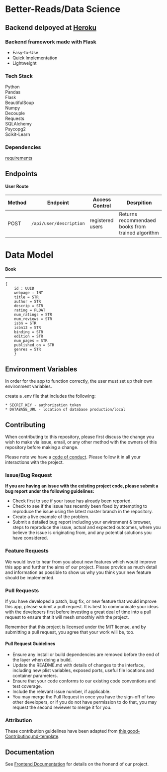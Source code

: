 # Better-Reads/Data Science

## Backend delpoyed at [Heroku](https://better-reads-bw.herokuapp.com)<br/>

### Backend framework made with Flask

-   Easy-to-Use
-   Quick Implementation
-   Lightweight

### Tech Stack
Python<br/>
Pandas<br/>
Flask<br/>
BeautifulSoup<br/>
Numpy<br/>
Decouple<br/>
Requests<br/>
SQLAlchemy<br/>
Psycopg2<br/>
Scikit-Learn<br/>

### Dependencies
[requirements](https://github.com/better-reads-9-20/Data-Science/blob/master/requirements.txt)


## Endpoints

#### User Route
| Method | Endpoint                | Access Control      | Desrpition                                         |
| ------ | ----------------------- | ------------------- | -------------------------------------------------- |
| POST   | `/api/user/description` | registered users    | Returns recommendaed books from trained algorithm  |


# Data Model

#### Book
---
```
{
    id : UUID
    webpage : INT
    title = STR
    author = STR
    descrip = STR
    rating = FLOAT
    num_ratings = STR
    num_reviews = STR
    isbn = STR
    isbn13 = STR
    binding = STR
    edition = STR
    num_pages = STR
    published_on = STR
    genres = STR
    }
```

##  Environment Variables

In order for the app to function correctly, the user must set up their own environment variables.

create a .env file that includes the following:

    * SECRET_KEY - authorization token
    * DATABASE_URL - location of database production/local


## Contributing

When contributing to this repository, please first discuss the change you wish to make via issue, email, or any other method with the owners of this repository before making a change.

Please note we have a [code of conduct](./code_of_conduct.md). Please follow it in all your interactions with the project.

### Issue/Bug Request

 **If you are having an issue with the existing project code, please submit a bug report under the following guidelines:**
 - Check first to see if your issue has already been reported.
 - Check to see if the issue has recently been fixed by attempting to reproduce the issue using the latest master branch in the repository.
 - Create a live example of the problem.
 - Submit a detailed bug report including your environment & browser, steps to reproduce the issue, actual and expected outcomes,  where you believe the issue is originating from, and any potential solutions you have considered.

### Feature Requests

We would love to hear from you about new features which would improve this app and further the aims of our project. Please provide as much detail and information as possible to show us why you think your new feature should be implemented.

### Pull Requests

If you have developed a patch, bug fix, or new feature that would improve this app, please submit a pull request. It is best to communicate your ideas with the developers first before investing a great deal of time into a pull request to ensure that it will mesh smoothly with the project.

Remember that this project is licensed under the MIT license, and by submitting a pull request, you agree that your work will be, too.

#### Pull Request Guidelines

- Ensure any install or build dependencies are removed before the end of the layer when doing a build.
- Update the README.md with details of changes to the interface, including new plist variables, exposed ports, useful file locations and container parameters.
- Ensure that your code conforms to our existing code conventions and test coverage.
- Include the relevant issue number, if applicable.
- You may merge the Pull Request in once you have the sign-off of two other developers, or if you do not have permission to do that, you may request the second reviewer to merge it for you.

### Attribution

These contribution guidelines have been adapted from [this good-Contributing.md-template](https://gist.github.com/PurpleBooth/b24679402957c63ec426).

## Documentation

See [Frontend Documentation](https://github.com/better-reads-9-20/Front-End) for details on the fronend of our project.



